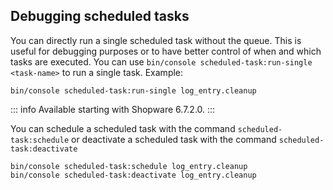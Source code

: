 ## Debugging scheduled tasks

You can directly run a single scheduled task without the queue. This is useful for debugging purposes or to have better control of when and which tasks are executed. You can use `bin/console scheduled-task:run-single <task-name>` to run a single task. Example:

```shell
bin/console scheduled-task:run-single log_entry.cleanup
```

::: info
Available starting with Shopware 6.7.2.0.
:::

You can schedule a scheduled task with the command `scheduled-task:schedule` or deactivate a scheduled task with the command `scheduled-task:deactivate`

```shell
bin/console scheduled-task:schedule log_entry.cleanup
bin/console scheduled-task:deactivate log_entry.cleanup
```
